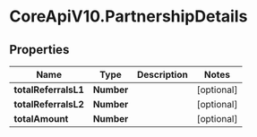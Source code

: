 # CoreApiV10.PartnershipDetails

## Properties
Name | Type | Description | Notes
------------ | ------------- | ------------- | -------------
**totalReferralsL1** | **Number** |  | [optional] 
**totalReferralsL2** | **Number** |  | [optional] 
**totalAmount** | **Number** |  | [optional] 


